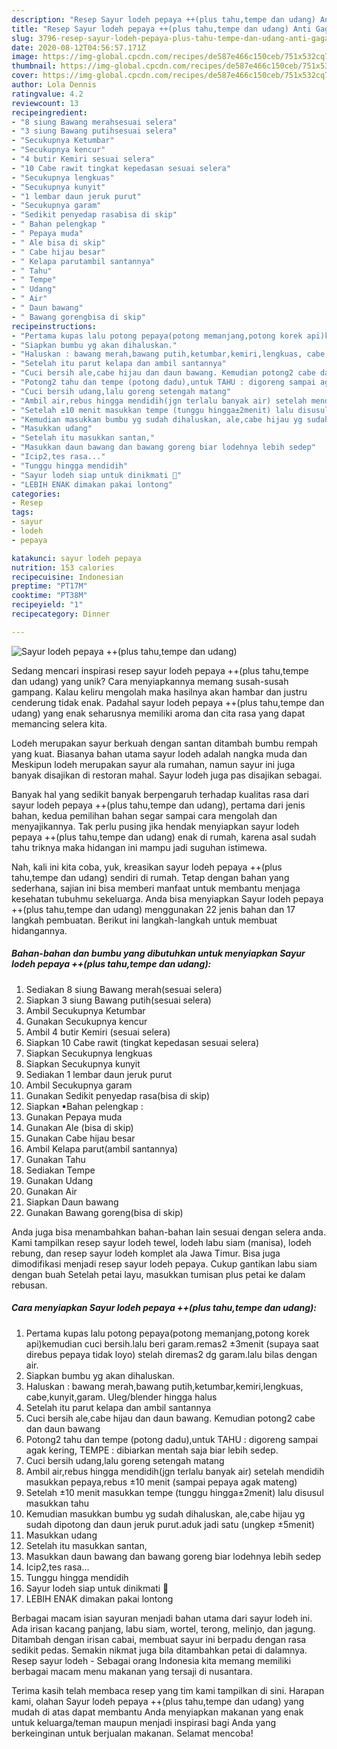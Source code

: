 ```yaml
---
description: "Resep Sayur lodeh pepaya ++(plus tahu,tempe dan udang) Anti Gagal"
title: "Resep Sayur lodeh pepaya ++(plus tahu,tempe dan udang) Anti Gagal"
slug: 3796-resep-sayur-lodeh-pepaya-plus-tahu-tempe-dan-udang-anti-gagal
date: 2020-08-12T04:56:57.171Z
image: https://img-global.cpcdn.com/recipes/de587e466c150ceb/751x532cq70/sayur-lodeh-pepaya-plus-tahutempe-dan-udang-foto-resep-utama.jpg
thumbnail: https://img-global.cpcdn.com/recipes/de587e466c150ceb/751x532cq70/sayur-lodeh-pepaya-plus-tahutempe-dan-udang-foto-resep-utama.jpg
cover: https://img-global.cpcdn.com/recipes/de587e466c150ceb/751x532cq70/sayur-lodeh-pepaya-plus-tahutempe-dan-udang-foto-resep-utama.jpg
author: Lola Dennis
ratingvalue: 4.2
reviewcount: 13
recipeingredient:
- "8 siung Bawang merahsesuai selera"
- "3 siung Bawang putihsesuai selera"
- "Secukupnya Ketumbar"
- "Secukupnya kencur"
- "4 butir Kemiri sesuai selera"
- "10 Cabe rawit tingkat kepedasan sesuai selera"
- "Secukupnya lengkuas"
- "Secukupnya kunyit"
- "1 lembar daun jeruk purut"
- "Secukupnya garam"
- "Sedikit penyedap rasabisa di skip"
- " Bahan pelengkap "
- " Pepaya muda"
- " Ale bisa di skip"
- " Cabe hijau besar"
- " Kelapa parutambil santannya"
- " Tahu"
- " Tempe"
- " Udang"
- " Air"
- " Daun bawang"
- " Bawang gorengbisa di skip"
recipeinstructions:
- "Pertama kupas lalu potong pepaya(potong memanjang,potong korek api)kemudian cuci bersih.lalu beri garam.remas2 ±3menit (supaya saat direbus pepaya tidak loyo) stelah diremas2 dg garam.lalu bilas dengan air."
- "Siapkan bumbu yg akan dihaluskan."
- "Haluskan : bawang merah,bawang putih,ketumbar,kemiri,lengkuas, cabe,kunyit,garam. Uleg/blender hingga halus"
- "Setelah itu parut kelapa dan ambil santannya"
- "Cuci bersih ale,cabe hijau dan daun bawang. Kemudian potong2 cabe dan daun bawang"
- "Potong2 tahu dan tempe (potong dadu),untuk TAHU : digoreng sampai agak kering, TEMPE : dibiarkan mentah saja biar lebih sedep."
- "Cuci bersih udang,lalu goreng setengah matang"
- "Ambil air,rebus hingga mendidih(jgn terlalu banyak air) setelah mendidih masukkan pepaya,rebus ±10 menit (sampai pepaya agak mateng)"
- "Setelah ±10 menit masukkan tempe (tunggu hingga±2menit) lalu disusul masukkan tahu"
- "Kemudian masukkan bumbu yg sudah dihaluskan, ale,cabe hijau yg sudah dipotong dan daun jeruk purut.aduk jadi satu (ungkep ±5menit)"
- "Masukkan udang"
- "Setelah itu masukkan santan,"
- "Masukkan daun bawang dan bawang goreng biar lodehnya lebih sedep"
- "Icip2,tes rasa..."
- "Tunggu hingga mendidih"
- "Sayur lodeh siap untuk dinikmati 💞"
- "LEBIH ENAK dimakan pakai lontong"
categories:
- Resep
tags:
- sayur
- lodeh
- pepaya

katakunci: sayur lodeh pepaya 
nutrition: 153 calories
recipecuisine: Indonesian
preptime: "PT17M"
cooktime: "PT38M"
recipeyield: "1"
recipecategory: Dinner

---
```



![Sayur lodeh pepaya ++(plus tahu,tempe dan udang)](https://img-global.cpcdn.com/recipes/de587e466c150ceb/751x532cq70/sayur-lodeh-pepaya-plus-tahutempe-dan-udang-foto-resep-utama.jpg)

Sedang mencari inspirasi resep sayur lodeh pepaya ++(plus tahu,tempe dan udang) yang unik? Cara menyiapkannya memang susah-susah gampang. Kalau keliru mengolah maka hasilnya akan hambar dan justru cenderung tidak enak. Padahal sayur lodeh pepaya ++(plus tahu,tempe dan udang) yang enak seharusnya memiliki aroma dan cita rasa yang dapat memancing selera kita.

Lodeh merupakan sayur berkuah dengan santan ditambah bumbu rempah yang kuat. Biasanya bahan utama sayur lodeh adalah nangka muda dan Meskipun lodeh merupakan sayur ala rumahan, namun sayur ini juga banyak disajikan di restoran mahal. Sayur lodeh juga pas disajikan sebagai.

Banyak hal yang sedikit banyak berpengaruh terhadap kualitas rasa dari sayur lodeh pepaya ++(plus tahu,tempe dan udang), pertama dari jenis bahan, kedua pemilihan bahan segar sampai cara mengolah dan menyajikannya. Tak perlu pusing jika hendak menyiapkan sayur lodeh pepaya ++(plus tahu,tempe dan udang) enak di rumah, karena asal sudah tahu triknya maka hidangan ini mampu jadi suguhan istimewa.


Nah, kali ini kita coba, yuk, kreasikan sayur lodeh pepaya ++(plus tahu,tempe dan udang) sendiri di rumah. Tetap dengan bahan yang sederhana, sajian ini bisa memberi manfaat untuk membantu menjaga kesehatan tubuhmu sekeluarga. Anda bisa menyiapkan Sayur lodeh pepaya ++(plus tahu,tempe dan udang) menggunakan 22 jenis bahan dan 17 langkah pembuatan. Berikut ini langkah-langkah untuk membuat hidangannya.

<!--inarticleads1-->

##### Bahan-bahan dan bumbu yang dibutuhkan untuk menyiapkan Sayur lodeh pepaya ++(plus tahu,tempe dan udang):

1. Sediakan 8 siung Bawang merah(sesuai selera)
1. Siapkan 3 siung Bawang putih(sesuai selera)
1. Ambil Secukupnya Ketumbar
1. Gunakan Secukupnya kencur
1. Ambil 4 butir Kemiri (sesuai selera)
1. Siapkan 10 Cabe rawit (tingkat kepedasan sesuai selera)
1. Siapkan Secukupnya lengkuas
1. Siapkan Secukupnya kunyit
1. Sediakan 1 lembar daun jeruk purut
1. Ambil Secukupnya garam
1. Gunakan Sedikit penyedap rasa(bisa di skip)
1. Siapkan  ▪Bahan pelengkap :
1. Gunakan  Pepaya muda
1. Gunakan  Ale (bisa di skip)
1. Gunakan  Cabe hijau besar
1. Ambil  Kelapa parut(ambil santannya)
1. Gunakan  Tahu
1. Sediakan  Tempe
1. Gunakan  Udang
1. Gunakan  Air
1. Siapkan  Daun bawang
1. Gunakan  Bawang goreng(bisa di skip)


Anda juga bisa menambahkan bahan-bahan lain sesuai dengan selera anda. Kami tampilkan resep sayur lodeh tewel, lodeh labu siam (manisa), lodeh rebung, dan resep sayur lodeh komplet ala Jawa Timur. Bisa juga dimodifikasi menjadi resep sayur lodeh pepaya. Cukup gantikan labu siam dengan buah Setelah petai layu, masukkan tumisan plus petai ke dalam rebusan. 

<!--inarticleads2-->

##### Cara menyiapkan Sayur lodeh pepaya ++(plus tahu,tempe dan udang):

1. Pertama kupas lalu potong pepaya(potong memanjang,potong korek api)kemudian cuci bersih.lalu beri garam.remas2 ±3menit (supaya saat direbus pepaya tidak loyo) stelah diremas2 dg garam.lalu bilas dengan air.
1. Siapkan bumbu yg akan dihaluskan.
1. Haluskan : bawang merah,bawang putih,ketumbar,kemiri,lengkuas, cabe,kunyit,garam. Uleg/blender hingga halus
1. Setelah itu parut kelapa dan ambil santannya
1. Cuci bersih ale,cabe hijau dan daun bawang. Kemudian potong2 cabe dan daun bawang
1. Potong2 tahu dan tempe (potong dadu),untuk TAHU : digoreng sampai agak kering, TEMPE : dibiarkan mentah saja biar lebih sedep.
1. Cuci bersih udang,lalu goreng setengah matang
1. Ambil air,rebus hingga mendidih(jgn terlalu banyak air) setelah mendidih masukkan pepaya,rebus ±10 menit (sampai pepaya agak mateng)
1. Setelah ±10 menit masukkan tempe (tunggu hingga±2menit) lalu disusul masukkan tahu
1. Kemudian masukkan bumbu yg sudah dihaluskan, ale,cabe hijau yg sudah dipotong dan daun jeruk purut.aduk jadi satu (ungkep ±5menit)
1. Masukkan udang
1. Setelah itu masukkan santan,
1. Masukkan daun bawang dan bawang goreng biar lodehnya lebih sedep
1. Icip2,tes rasa...
1. Tunggu hingga mendidih
1. Sayur lodeh siap untuk dinikmati 💞
1. LEBIH ENAK dimakan pakai lontong


Berbagai macam isian sayuran menjadi bahan utama dari sayur lodeh ini. Ada irisan kacang panjang, labu siam, wortel, terong, melinjo, dan jagung. Ditambah dengan irisan cabai, membuat sayur ini berpadu dengan rasa sedikit pedas. Semakin nikmat juga bila ditambahkan petai di dalamnya. Resep sayur lodeh - Sebagai orang Indonesia kita memang memiliki berbagai macam menu makanan yang tersaji di nusantara. 

Terima kasih telah membaca resep yang tim kami tampilkan di sini. Harapan kami, olahan Sayur lodeh pepaya ++(plus tahu,tempe dan udang) yang mudah di atas dapat membantu Anda menyiapkan makanan yang enak untuk keluarga/teman maupun menjadi inspirasi bagi Anda yang berkeinginan untuk berjualan makanan. Selamat mencoba!
